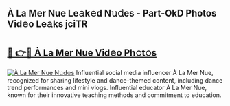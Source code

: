 ## À La Mer Nue Le𝚊k𝚎d N𝚞𝚍es - Part-OkD Photos Vid𝚎o Le𝚊ks jciTR

# <h2><a href="http://fb3lilq.evod.top/?m=%c3%80+La+Mer+Nue">🔗 👉🔴 À La Mer Nue Vid𝚎o Ph𝚘t𝚘s</a></h2>

[![À La Mer Nue N𝚞d𝚎s](https://i.imgur.com/8V9OHl7.gif)](http://fb3lilq.evod.top/?m=%c3%80+La+Mer+Nue)
Influential social media influencer À La Mer Nue, recognized for sharing lifestyle and dance-themed content, including dance trend performances and mini vlogs. Influential educator À La Mer Nue, known for their innovative teaching methods and commitment to education. 
